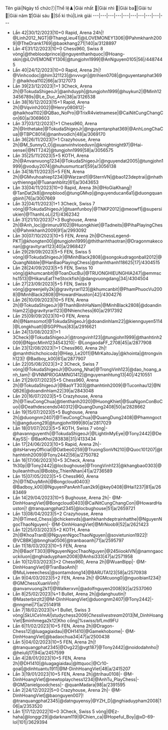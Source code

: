 Tên giải|Ngày tổ chức🕗|Thể lệ♟️|Giải nhất 🥇|Giải nhì 🥈|Giải ba🥉|Giải tư 🏅|Giải năm 🎖️|Giải sáu 🌟|Số kì thủ|Link giải
---|---|---|---|---|---|---|---|---|---
* Lần 42|30/12/2023|10+0 Rapid, Arena 24h|! @Linh2012_NGT|@ThangLieu41|@iLOVEMONEY1306|@Pahmkhanh2009|@TheDrank1769|@baokhang271|140|a/3128897
* Lần 41|31/12/2023|10+0 Chess960, Swiss 8 vòng|@thebloodprince|@nguyenthanhquoc|@Hoang-skin|@iLOVEMONEY1306|@tungjohn1999|@AnNguyen0105|56|/4487445
* Lần 40|24/12/2023|10+0 Rapid, Arena 2h|! @Vinhcodoc|@him321123|@nvvvgn|@trihien0708|@nguyentanphat369|! @haikhoa1102|66|a/3127073
* Lần 39|23/12/2023|1+1 3Check, Arena 2h|@TokudaShigeoJr|@anhduyph|@tungjohn1999|@huykun2|@Minh123456789s|@Le_Duc_Anh|38|a/3126538
* Lần 38|16/12/2023|15+1 Rapid, Arena 2h|@Vqvinh2002|@Henry080812|- @haikhoa1102|@QBao_NoPro|@TrixR4vietnamese|@CaiNitCungChangCon|60|a/3069603
* Lần 37|03/12/2023|1+1 Chess960, Arena 2h|@Inthetake|@TokudaShigeoJr|@nguyentanphat369|@AnhLongChaCua|@TBPC8014|@nanhvodich|48|a/3069170
* Lần 36|26/11/2023|1+1 Crazyhouse, Arena 2h|@M_SunnyO_O|@xuanvinhvioeduvn|@knightnight97|@Hai-sensei|@NTT242|@tungjohn1999|58|a/3056575
* Lần 35|25/11/2023|5+5 KOTH, Arena 2h|@Anvanvuong1234|@TokudaShigeoJr|@nguyendat2005|@tungjohn1999|@voduy2074|@huhusmurtcat1|59|a/3056138
* Lần 34|18/11/2023|5+5 FEN, Arena 2h|@GMvuhoahiep1234|@Warzard1|@SternVN|@bao123deptrai|@nhathuythiennga|@Tuananhblitz|61|a/3043653
* Lần 33|04/11/2023|10+0 Rapid, Arena 3h|@HoGiaKhang|! @TanDat2k8|@nnpblood|@tungGMvp|@nguyenducan6a1|@duongquangbinh|76|a/3007669
* Lần 32|04/11/2023|1+1 3Check, Swiss 7 vòng|@TokudaShigeoJr|@tuanfunboy|@TNKP2012|@meowf1|@supersiukien|@ThanhLoLi|21|/4362342
* Lần 31|21/10/2023|7+3 Bughouse, Arena 2h|@Anh_loc|@rimuru9102|@Huongkhiet|@Tadneits|@PihaPlayingChess|@Pahmkhanh2009|91|a/2993092
* Lần 30|07/10/2023|10+5 FEN, Arena 2h|@ChessLegend-PKT|@khongten00|@tungjohn1999|@thithanhthaotran|@Dragonmakeconan|@gravityrarl123|40|a/2968427
* Lần 29|29/09/2023|5+5 FEN, Swiss 5 vòng|@TokudaShigeoJr|@MinhBlack2808|@songokudragonball2012|@QuangNibble|@HanBaoPlayingChess|@thanhthanh118625|17|/4304515
* Lần 28|24/09/2023|5+5 FEN, Swiss 10 vòng|@khumcanbit|@ToanDucBui|@TRUONGHIEUNGHIA247|@emmschs1513|@HikaruEatTheStockfish|@dangvuongdang|34|/4304504
* Lần 27|23/09/2023|5+5 FEN, Swiss 9 vòng|@greenjelly2k|@gravityrarl123|@khumcanbit|@PhamPhuocVu2008|@MinhBlack2808|@HowardHauston|42|/4304276
* Lần 26|10/09/2023|10+5 FEN, Arena 2h|@TokudaShigeoJr|@ThanhBinhHaNam|@MinhBlack2808|@doandinhlam22|@gravityrarl123|@Nhienchess|60|a/2917392
* Lần 25|09/09/2023|10+0 FEN, Arena 4h|@Namsomot|@TokudaShigeoJr|@doandinhlam22|@kiennguyen5114|@Longkhuatt|@SGPPhus|83|a/2916621
* Lần 24|13/08/2023|1+1 3Check|@TokudaShigeoJr|@trongvinh123|@tungjohn1999|@thanhtinh2009|@NgocMinh1234543210|- @LongaodaFF_2708|45|a/2877908
* Lần 23|12/08/2023|1+1 Chess960, Arena 2h|! @manhthichchoicodz|@Hiep_Le2011|@MrKaitoJay|@khointa|@trongvinh123|! @Badboy_k00|61|a/2877907
* Lần 22|05/08/2023|3+2 3Check, Swiss 7 vòng|@TokudaShigeoJr|@Duong_Nhat|@TrongVinh123|@dao_hoang_anh_tam|! @VNMPROGAMING1412|@nguyenanhtung13|40|/4210551
* Lần 21|29/07/2023|5+5 Chess960, Arena 2h|@TokudaShigeoJr|@BaoYT303|@thanhtinh2009|@Tuconhau12|@NQB26|@doandinhlam22|39|a/2843048
* Lần 20|16/07/2023|5+5 Crazyhouse, Arena 2h|@TieuCongChua|@tienthanh2020|@HuongKhiet|@SuaNgonConBoCuoi|@Deathdescends040312|@QuangDung2408|50|a/2828662
* Lần 19|15/07/2023|5+5 Bughouse, Arena 2h|@duongnm2407|@TieuCongChua|@QuangDung2408|@Phamngocth|@angduong29|@tungjohn1999|80|a/2817029
* Lần 18|01/07/2023|5+5 KOTH, Swiss 7 vòng|- @havannguyenthi|@TokudaShigeoJr|@LightInMyEye|@Tony2442|@DeKaySS|- @BaoKhoi283838|31|/4133434
* Lần 17|24/06/2023|10+5 Rapid, Arena 2h|- @itsHarveyOfficial|@Datbeo0259|@TruongSonVN210|@Quoc101207|@thanhtinh2009|@Tony2442|56|a/2750782
* Lần 16|17/06/2023|10+5 3Check, Arena 1h30p|@Tony2442|@locbughouse|@TrongVinh123|@khangbao0303|@buileanhthus|@Bobby_ThienNhan|41|a/2736589
* Lần 15|07/05/2023|5+5 Chess960, Arena 2h|@TNDuyMinh|@Bongcloud0403|! @Badboy_k00|@NguyenPanAnhTuan2k9|@key0408|@Hai1237|81|a/2683469
* Lần 14|29/04/2023|10+5 Bughouse, Arena 2h|- @M-DinhHoangViet|@Bongcloud0403|@CaiNitCungChangCon|@HowardHauston|! @tranquangphat2345|@locbughouse|51|a/2659721
* Lần 13|08/04/2023|5+2 Crazyhouse, Arena 2h|@Timed_Chess|@chickenvds|@anhkhanhdeptrainhatthe|@NguyenNgocThaoNguyen|- @M-DinhHoangViet|@MrNoob9|52|a/2621423
* Lần 12|25/03/2023|5+2 KOTH, Arena 2h|@KhoaTranB|@NguyenNgocThaoNguyen|@sovietunion1922|! @VCBBK|@bnnghia0506|@tranbaoanh|71|a/2595797
* Lần 11|18/03/2023|10+5 FEN, Arena 2h|@BaoYT303|@NguyenNgocThaoNguyen|@245iiooklVN|@namngaocuckiluon|@nghiaduypham2008|@Anhsi333|47|a/2571958
* Lần 10|12/03/2023|3+2 Chess960, Arena 2h|@WuanBipp|- @M-DinhHoangViet|@TranBaoAnh|! @MuLiveeechess|@sontamdong14|@BARUTA123|58|a/2570938
* Lần 9|04/03/2023|5+2 FEN, Arena 2h|! @GMcuong0|@nguoibian1234|! @GMChessXuanVinh|! @anvanvuong2k11|@Walkerxvn|@adolfnguyen2008|92|a/2537060
* Lần 8|25/02/2023|⅙+1 Bullet, Arena 2h|@danghuutin|! @Masterbirzlt2|@M-DinhHoangViet|@duongnm2407|@Tony2442|- @nngmei|71|a/2514918
* Lần 7|18/02/2023|¼+1 Bullet, Swiss 3 vòng|$SkUiCeVmAl|$studychess2009|$Chesslivestream2013|$M_DinhHoangViet|$minhmega2k12|Kho cống|%swiss/bfLmd9FU
* Lần 6|11/02/2023|10+5 FEN, Arena 2h|@Dragon-Chess12|@luagagiaidau|@DH1410|@Gamekhobome|- @M-DinhHoangViet|@badaochua34|47|a/2500438
* Lần 5|04/02/2023|10+5 FEN, Arena 2h|! @tranquangphat2345|@Dvg22|@vgt187|@Tony2442|@noidodahnho|! @heiulij17|94|a/2457599
* Lần 4|28/01/2023|10+5 FEN, Arena 2h|@DH1410|@luagagiaidau|@lttquoc|@Cr10-goal|@dinhtuantu1911|@M-DinhHoangViet|48|a/2415207
* Lần 3|19/01/2023|10+5 FEN, Arena 2h|@trihau0108|- @M-DinhHoangViet|@newtoplaychess1234|@AnhTu_PlayChess|- @GMDanielgoodchess|- @quanMadara|98|a/2391595
* Lần 2|24/12/2022|5+0 Crazyhouse, Arena 2h|- @M-DinhHoangViet|@baonguyen007|! @tranquangphat2345|@datnguyensy|@YZH_D|@nghiaduypham2008|106|a/2353520
* Lần 1|17/12/2022|10+0 3Check, Swiss 5 vòng|@Ez-haha|@longgr29|@darknam119|@Chien_ca|@Hopeful_Boy|@xD-69-lol|101|/3629394
